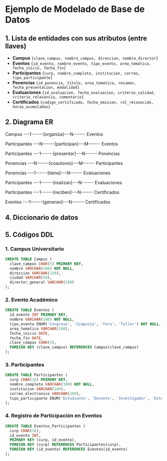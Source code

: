 # Ejemplo de Modelado de Base de Datos

## 1. Lista de entidades con sus atributos (entre llaves)

- **Campus** `{clave_campus, nombre_campus, direccion, nombre_director}`
- **Eventos** `{id_evento, nombre_evento, tipo_evento, area_temática, fecha_inicio, fecha_fin}`
- **Participantes** `{curp, nombre_completo, institucion, correo, tipo_participante}`
- **Ponencias** `{id_ponencia, titulo, area_tematica, resumen, fecha_presentacion, modalidad}`
- **Evaluaciones** `{id_evaluacion, fecha_evaluacion, criterio_calidad, criterio_relevancia, comentario}`
- **Certificados** `{codigo_certificado, fecha_emision, rol_reconocido, horas_acumuladas}`

## 2. Diagrama ER

Campus ---1------[organiza]---N------ Eventos

Participantes ---N------[participan]---M------ Eventos

Participantes ---1------[presentar]---N------ Ponencias

Ponencias ---N------[coautores]---M------ Participantes

Ponencias ---1------[tiene]---N------ Evaluaciones

Participantes ---1------[realizan]---N------ Evaluaciones

Participantes ---1------[reciben]---N------ Certificados

Eventos ---1------[generan]---N------ Certificados

## 4. Diccionario de datos

## 5. Códigos DDL

### 1. Campus Universitario

```sql
CREATE TABLE Campus (
  clave_campus CHAR(5) PRIMARY KEY,
  nombre VARCHAR(100) NOT NULL,
  direccion VARCHAR(150),
  ciudad VARCHAR(50),
  director_general VARCHAR(100)
);
```

### 2. Evento Académico

```sql
CREATE TABLE Eventos (
  id_evento INT PRIMARY KEY,
  nombre VARCHAR(100) NOT NULL,
  tipo_evento ENUM('Congreso', 'Simposio', 'Foro', 'Taller') NOT NULL,
  area_tematica VARCHAR(100),
  fecha_inicio DATE,
  fecha_fin DATE,
  clave_campus CHAR(5),
  FOREIGN KEY (clave_campus) REFERENCES Campus(clave_campus)
);
```

### 3. Participantes

```sql
CREATE TABLE Participantes (
  curp CHAR(18) PRIMARY KEY,
  nombre_completo VARCHAR(100) NOT NULL,
  institucion VARCHAR(100),
  correo_electronico VARCHAR(100),
  tipo_participante ENUM('Estudiante', 'Docente', 'Investigador', 'Externo') NOT NULL
);
```

### 4. Registro de Participación en Eventos

```sql
CREATE TABLE Eventos_Participantes (
  curp CHAR(18),
  id_evento INT,
  PRIMARY KEY (curp, id_evento),
  FOREIGN KEY (curp) REFERENCES Participantes(curp),
  FOREIGN KEY (id_evento) REFERENCES Eventos(id_evento)
);
```
